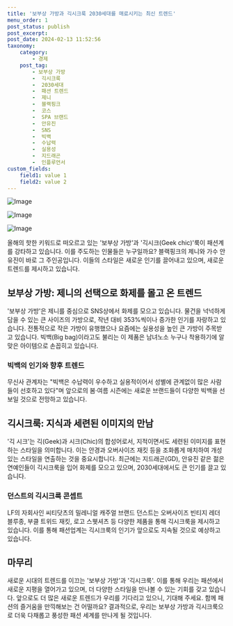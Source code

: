 ```yaml
---
title: '보부상 가방과 긱시크룩 2030세대를 매료시키는 최신 트렌드'
menu_order: 1
post_status: publish
post_excerpt: 
post_date: 2024-02-13 11:52:56
taxonomy:
    category:
        - 경제
    post_tag:
        - 보부상 가방
        -  긱시크룩
        -  2030세대
        -  패션 트렌드
        -  제니
        -  블랙핑크
        -  코스
        -  SPA 브랜드
        -  안유진
        -  SNS
        -  빅백
        -  수납력
        -  실용성
        -  지드래곤
        -  인플루언서
custom_fields:
    field1: value 1
    field2: value 2
---
```


![Image](https://imgnews.pstatic.net/image/003/2024/02/12/NISI20240208_0001477652_web_20240208144350_20240212123905517.jpg?type=w647)

![Image](https://imgnews.pstatic.net/image/003/2024/02/12/NISI20240208_0001477777_web_20240208155312_20240212123905519.jpg?type=w647)

![Image](https://imgnews.pstatic.net/image/003/2024/02/12/NISI20240208_0001477636_web_20240208143508_20240212123905521.jpg?type=w647)

올해의 핫한 키워드로 떠오르고 있는 '보부상 가방'과 '긱시크(Geek chic)'룩이 패션계를 강타하고 있습니다. 이를 주도하는 인물들은 누구일까요? 블랙핑크의 제니와 가수 안유진이 바로 그 주인공입니다. 이들의 스타일은 새로운 인기를 끌어내고 있으며, 새로운 트렌드를 제시하고 있습니다.
## 보부상 가방: 제니의 선택으로 화제를 몰고 온 트렌드
'보부상 가방'은 제니를 중심으로 SNS상에서 화제를 모으고 있습니다. 물건을 넉넉하게 담을 수 있는 큰 사이즈의 가방으로, 작년 대비 353%씩이나 증가한 인기를 자랑하고 있습니다. 전통적으로 작은 가방이 유행했으나 요즘에는 실용성을 높인 큰 가방이 주목받고 있습니다. 빅백(Big bag)이라고도 불리는 이 제품은 남녀노소 누구나 착용하기에 알맞은 아이템으로 손꼽히고 있습니다.
### 빅백의 인기와 향후 트렌드
무신사 관계자는 "빅백은 수납력이 우수하고 실용적이어서 성별에 관계없이 많은 사람들이 선호하고 있다"며 앞으로의 봄·여름 시즌에는 새로운 브랜드들이 다양한 빅백을 선보일 것으로 전망하고 있습니다.
## 긱시크룩: 지식과 세련된 이미지의 만남
'긱 시크'는 긱(Geek)과 시크(Chic)의 합성어로서, 지적이면서도 세련된 이미지를 표현하는 스타일을 의미합니다. 이는 안경과 오버사이즈 재킷 등을 조화롭게 매치하여 개성 있는 스타일을 연출하는 것을 중요시합니다. 최근에는 지드래곤(GD), 안유진 같은 젊은 연예인들이 긱시크룩을 입어 화제를 모으고 있으며, 2030세대에서도 큰 인기를 끌고 있습니다.
### 던스트의 긱시크룩 콘셉트
LF의 자회사인 씨티닷츠의 밀레니얼 캐주얼 브랜드 던스트는 오버사이즈 빈티지 레더 블루종, 부클 트위드 재킷, 로고 스웻셔츠 등 다양한 제품을 통해 긱시크룩을 제시하고 있습니다. 이를 통해 패션업계는 긱시크룩의 인기가 앞으로도 지속될 것으로 예상하고 있습니다.
## 마무리
새로운 시대의 트렌드를 이끄는 '보부상 가방'과 '긱시크룩'. 이를 통해 우리는 패션에서 새로운 지평을 열어가고 있으며, 더 다양한 스타일을 만나볼 수 있는 기회를 갖고 있습니다. 앞으로도 더 많은 새로운 트렌드가 우리를 기다리고 있으니, 기대해 주세요. 함께 패션의 즐거움을 만끽해보는 건 어떨까요? 결과적으로, 우리는 보부상 가방과 긱시크룩으로 더욱 다채롭고 풍성한 패션 세계를 만나게 될 것입니다.
